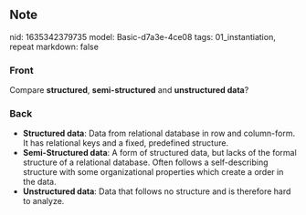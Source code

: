 ## Note
nid: 1635342379735
model: Basic-d7a3e-4ce08
tags: 01_instantiation, repeat
markdown: false

### Front
Compare <b>structured</b>, <b>semi-structured</b> and
<b>unstructured data</b>?

### Back
<ul>
  <li><strong>Structured data</strong>: Data from relational
  database in row and column-form. It has relational keys and a
  fixed, predefined structure.
  <li><strong>Semi-Structured data</strong>: A form of structured
  data, but lacks of the formal structure of a relational database.
  Often follows a self-describing structure with some
  organizational properties which create a order in the data.
  <li><strong>Unstructured data</strong>: Data that follows no
  structure and is therefore hard to analyze.
</ul>
